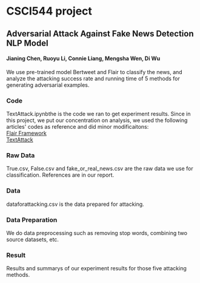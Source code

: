 # CSCI544 project

## Adversarial Attack Against Fake News Detection NLP Model

#### Jianing Chen, Ruoyu Li, Connie Liang, Mengsha Wen, Di Wu


We use pre-trained model Bertweet and Flair to classify the news, and analyze the attacking success rate and running time of 5 methods for generating adversarial examples.

### Code
 TextAttack.ipynbthe is the code we ran to get experiment results. Since in this project, we put our concentration on analysis, we used the following articles' codes as reference and did minor modificaitons:
 <br/>[Flair Framework](https://github.com/flairNLP/flair)
 <br/>[TextAttack](https://github.com/QData/TextAttack)

### Raw Data
 True.csv, False.csv and fake_or_real_news.csv are the raw data we use for classification. References are in our report.

### Data
 dataforattacking.csv is the data prepared for attacking.
 
### Data Preparation
 We do data preprocessing such as removing stop words, combining two source datasets, etc. 

### Result
 Results and summarys of our experiment results for those five attacking methods.


